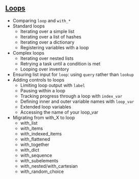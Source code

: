 ## [Loops](https://docs.ansible.com/ansible/latest/user_guide/playbooks_loops.html)

* Comparing `loop` and `with_*`
* Standard loops
    * Iterating over a simple list
    * Iterating over a list of hashes
    * Iterating over a dictionary
    * Registering variables with a loop
* Complex loops
    * Iterating over nested lists
    * Retrying a task until a condition is met
    * Looping over inventory
* Ensuring list input for `loop`: using `query` rather than `lookup`
* Adding controls to loops
    * Limiting loop output with `label`
    * Pausing within a loop
    * Tracking progress through a loop with `index_var`
    * Defining inner and outer variable names with `loop_var`
    * Extended loop variables
    * Accessing the name of your loop_var
* Migrating from with_X to loop
    * with_list
    * with_items
    * with_indexed_items
    * with_flattened
    * with_together
    * with_dict
    * with_sequence
    * with_subelements
    * with_nested/with_cartesian
    * with_random_choice
